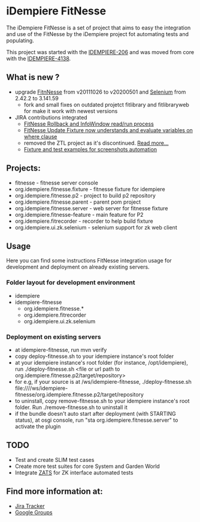 # iDempiere FitNesse
The iDempiere FitNesse is a set of project that aims to easy the integration and use of the FitNesse by the iDempiere project fot automating tests and populating.

This project was started with the [IDEMPIERE-206](https://idempiere.atlassian.net/browse/IDEMPIERE-206) and was moved from core with the [IDEMPIERE-4138](https://idempiere.atlassian.net/browse/IDEMPIERE-4138).

## What is new ? 
* upgrade [FitnNesse](http://fitnesse.org/FrontPage) from v20111026 to v20200501 and [Selenium](https://www.selenium.dev/) from 2.42.2 to 3.141.59
  *  fork and small fixes on outdated projetct fitlibrary and fitlibraryweb for make it work with newest versions
* JIRA contributions integrated
  * [FitNesse Rollback and InfoWindow read/run process](https://idempiere.atlassian.net/browse/IDEMPIERE-2860)
  * [FitNesse Update Fixture now understands and evaluate variables on where clause](https://idempiere.atlassian.net/browse/IDEMPIERE-3827)
  * removed the ZTL project as it's discontinued. [Read more...](https://code.google.com/archive/p/zk-ztl/)
  * [Fixture and test examples for screenshots automation](https://idempiere.atlassian.net/browse/IDEMPIERE-4029)

## Projects:
* fitnesse - fitnesse server console
* org.idempiere.fitnesse.fixture - fitnesse fixture for idempiere
* org.idempiere.fitnesse.p2 - project to build p2 repository
* org.idempiere.fitnesse.parent - parent pom project
* org.idempiere.fitnesse.server - web server for fitnesse fixture
* org.idempiere.fitnesse-feature - main feature for P2
* org.idempiere.fitrecorder - recorder to help build fixture
* org.idempiere.ui.zk.selenium - selenium support for zk web client

## Usage

Here you can find some instructions FitNesse integration usage for development and deployment on already existing servers.

### Folder layout for development environment
* idempiere
* idempiere-fitnesse
  * org.idempiere.fitnesse.*
  * org.idempiere.fitrecorder
  * org.idempiere.ui.zk.selenium

### Deployment on existing servers
* at idempiere-fitnesse, run mvn verify 
* copy deploy-fitnesse.sh to your idempiere instance's root folder
* at your idempiere instance's root folder (for instance, /opt/idempiere), run ./deploy-fitnesse.sh <file or url path to org.idempiere.fitnesse.p2/target/repository>
* for e.g, if your source is at /ws/idempiere-fitnesse, ./deploy-fitnesse.sh file:////ws/idempiere-fitnesse/org.idempiere.fitnesse.p2/target/repository
* to uninstall, copy remove-fitnesse.sh to your idempiere instance's root folder. Run ./remove-fitnesse.sh to uninstall it
* if the bundle doesn't auto start after deployment (with STARTING status), at osgi console, run "sta org.idempiere.fitnesse.server" to activate the plugin

## TODO

* Test and create SLIM test cases 
* Create more test suites for core System and Garden World
* Integrate [ZATS](https://www.zkoss.org/product/zats) for ZK interface automated tests

## Find more information at:
* [Jira Tracker](https://idempiere.atlassian.net/secure/QuickSearch.jspa?searchString=fitnesse)
* [Google Groups](https://groups.google.com/g/idempiere/search?q=fitnesse)